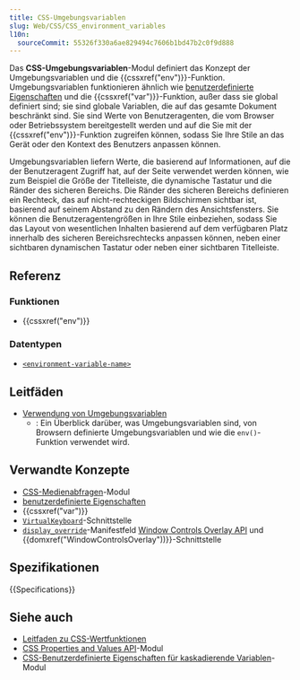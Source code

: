 ```yaml
---
title: CSS-Umgebungsvariablen
slug: Web/CSS/CSS_environment_variables
l10n:
  sourceCommit: 55326f330a6ae829494c7606b1bd47b2c0f9d888
---
```


Das **CSS-Umgebungsvariablen**-Modul definiert das Konzept der Umgebungsvariablen und die {{cssxref("env")}}-Funktion. Umgebungsvariablen funktionieren ähnlich wie [benutzerdefinierte Eigenschaften](/de/docs/Web/CSS/Reference/Properties/--*) und die {{cssxref("var")}}-Funktion, außer dass sie global definiert sind; sie sind globale Variablen, die auf das gesamte Dokument beschränkt sind. Sie sind Werte von Benutzeragenten, die vom Browser oder Betriebssystem bereitgestellt werden und auf die Sie mit der {{cssxref("env")}}-Funktion zugreifen können, sodass Sie Ihre Stile an das Gerät oder den Kontext des Benutzers anpassen können.

Umgebungsvariablen liefern Werte, die basierend auf Informationen, auf die der Benutzeragent Zugriff hat, auf der Seite verwendet werden können, wie zum Beispiel die Größe der Titelleiste, die dynamische Tastatur und die Ränder des sicheren Bereichs. Die Ränder des sicheren Bereichs definieren ein Rechteck, das auf nicht-rechteckigen Bildschirmen sichtbar ist, basierend auf seinem Abstand zu den Rändern des Ansichtsfensters. Sie können die Benutzeragentengrößen in Ihre Stile einbeziehen, sodass Sie das Layout von wesentlichen Inhalten basierend auf dem verfügbaren Platz innerhalb des sicheren Bereichsrechtecks anpassen können, neben einer sichtbaren dynamischen Tastatur oder neben einer sichtbaren Titelleiste.

## Referenz

### Funktionen

- {{cssxref("env")}}

### Datentypen

- [`<environment-variable-name>`](/de/docs/Web/CSS/CSS_environment_variables/Using_environment_variables#browser-defined_environment_variables)

## Leitfäden

- [Verwendung von Umgebungsvariablen](/de/docs/Web/CSS/CSS_environment_variables/Using_environment_variables)
  - : Ein Überblick darüber, was Umgebungsvariablen sind, von Browsern definierte Umgebungsvariablen und wie die `env()`-Funktion verwendet wird.

## Verwandte Konzepte

- [CSS-Medienabfragen](/de/docs/Web/CSS/CSS_media_queries)-Modul
- [benutzerdefinierte Eigenschaften](/de/docs/Web/CSS/Reference/Properties/--*)
- {{cssxref("var")}}
- [`VirtualKeyboard`](/de/docs/Web/API/VirtualKeyboard)-Schnittstelle
- [`display_override`](/de/docs/Web/Progressive_web_apps/Manifest/Reference/display_override)-Manifestfeld
  [Window Controls Overlay API](/de/docs/Web/API/Window_Controls_Overlay_API) und {{domxref("WindowControlsOverlay"))}}-Schnittstelle

## Spezifikationen

{{Specifications}}

## Siehe auch

- [Leitfaden zu CSS-Wertfunktionen](/de/docs/Web/CSS/CSS_values_and_units/CSS_value_functions)
- [CSS Properties and Values API](/de/docs/Web/CSS/CSS_properties_and_values_API)-Modul
- [CSS-Benutzerdefinierte Eigenschaften für kaskadierende Variablen](/de/docs/Web/CSS/CSS_cascading_variables)-Modul
